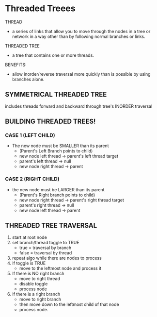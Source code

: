 # Threaded Treees
THREAD 
- a series of links that allow you to move through the nodes in a tree or 
network in a way other than by following normal branches or links. 

THREADED TREE
- a tree that contains one or more threads.

BENEFITS:
- allow inorder/reverse traversal more quickly than is possible by using 
branches alone.

## SYMMETRICAL THREADED TREE
includes threads forward and backward through tree's INORDER traversal

## BUILDING THREADED TREES!

### CASE 1 (LEFT CHILD)
- The new node must be SMALLER than its parent
    - (Parent's Left Branch points to child)
    - new node left thread -> parent's left thread target
    - parent's left thread ->  null
    - new node right thread -> parent

### CASE 2 (RIGHT CHILD)
- the new node must be LARGER than its parent
    - (Parent's Right branch points to child)
    - new node right thread ->  parent's right thread target
    - parent's right thread -> null
    - new node left thread -> parent

## THREADED TREE TRAVERSAL
1. start at root node
2. set branch/thread toggle to TRUE
    - true = traversal by branch
    - false = traversal by thread
3. repeat algo while there are nodes to process
4. If toggle is TRUE 
    - move to the leftmost node and process it
5. If there is NO right branch
    - move to right thread
    - disable toggle
    - process node
6. If there is a right branch
    - move to right branch
    - then move down to the leftmost child of that node
    - process node.
